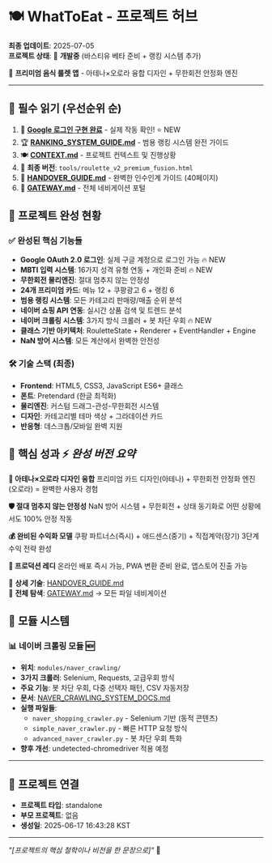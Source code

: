 # 🍽️ WhatToEat - 프로젝트 허브

**최종 업데이트**: 2025-07-05  
**프로젝트 상태**: 🔄 **개발중** (바스티유 베타 준비 + 랭킹 시스템 추가)

🎯 **프리미엄 음식 룰렛 앱** - 아테나×오로라 융합 디자인 + 무한회전 안정화 엔진

---

## 🚨 필수 읽기 (우선순위 순)
1. 🔐 **[Google 로그인 구현 완료](docs/google_login_implementation_complete.md)** - 실제 작동 확인! ⭐ NEW
2. 🏆 **[RANKING_SYSTEM_GUIDE.md](docs/RANKING_SYSTEM_GUIDE.md)** - 범용 랭킹 시스템 완전 가이드
3. 🍽️ **[CONTEXT.md](CONTEXT.md)** - 프로젝트 컨텍스트 및 진행상황
4. 🌟 **최종 버전**: `tools/roulette_v2_premium_fusion.html`
5. 📖 **[HANDOVER_GUIDE.md](docs/HANDOVER_GUIDE.md)** - 완벽한 인수인계 가이드 (40페이지)
6. 🚪 **[GATEWAY.md](GATEWAY.md)** - 전체 네비게이션 포털

## 📁 프로젝트 완성 현황

### ✅ **완성된 핵심 기능들**
- **Google OAuth 2.0 로그인**: 실제 구글 계정으로 로그인 가능 🔥 NEW
- **MBTI 입력 시스템**: 16가지 성격 유형 연동 + 개인화 준비 🔥 NEW
- **무한회전 물리엔진**: 절대 멈추지 않는 안정성
- **24개 프리미엄 카드**: 메뉴 12 + 쿠팡광고 6 + 랭킹 6
- **범용 랭킹 시스템**: 모든 카테고리 판매량/매출 순위 분석
- **네이버 쇼핑 API 연동**: 실시간 상품 검색 및 트렌드 분석
- **네이버 크롤링 시스템**: 3가지 방식 크롤러 + 봇 차단 우회 🔥 NEW
- **클래스 기반 아키텍처**: RouletteState + Renderer + EventHandler + Engine
- **NaN 방어 시스템**: 모든 계산에서 완벽한 안전성

### 🛠️ **기술 스택 (최종)**
- **Frontend**: HTML5, CSS3, JavaScript ES6+ 클래스
- **폰트**: Pretendard (한글 최적화)
- **물리엔진**: 커스텀 드래그-관성-무한회전 시스템
- **디자인**: 카테고리별 테마 색상 + 그라데이션 카드
- **반응형**: 데스크톱/모바일 완벽 지원

## 🧠 핵심 성과 ⚡ *완성 버전 요약*

**🎨 아테나×오로라 디자인 융합**
프리미엄 카드 디자인(아테나) + 무한회전 안정화 엔진(오로라) = 완벽한 사용자 경험

**🛡️ 절대 멈추지 않는 안정성**
NaN 방어 시스템 + 무한회전 + 상태 동기화로 어떤 상황에서도 100% 안정 작동

**💰 완비된 수익화 모델**
쿠팡 파트너스(즉시) + 애드센스(중기) + 직접계약(장기) 3단계 수익 전략 완성

**📱 프로덕션 레디**
온라인 배포 즉시 가능, PWA 변환 준비 완료, 앱스토어 진출 가능

📍 **상세 기술**: [HANDOVER_GUIDE.md](docs/HANDOVER_GUIDE.md)  
🚪 **전체 탐색**: [GATEWAY.md](GATEWAY.md) → 모든 파일 네비게이션

## 🧩 모듈 시스템

### 📊 **네이버 크롤링 모듈** 🆕
- **위치**: `modules/naver_crawling/`
- **3가지 크롤러**: Selenium, Requests, 고급우회 방식
- **주요 기능**: 봇 차단 우회, 다중 선택자 패턴, CSV 자동저장
- **문서**: [NAVER_CRAWLING_SYSTEM_DOCS.md](modules/naver_crawling/NAVER_CRAWLING_SYSTEM_DOCS.md)
- **실행 파일들**:
  - `naver_shopping_crawler.py` - Selenium 기반 (동적 콘텐츠)
  - `simple_naver_crawler.py` - 빠른 HTTP 요청 방식
  - `advanced_naver_crawler.py` - 봇 차단 우회 특화
- **향후 개선**: undetected-chromedriver 적용 예정

---

## 🔗 프로젝트 연결
- **프로젝트 타입**: standalone
- **부모 프로젝트**: 없음
- **생성일**: 2025-06-17 16:43:28 KST

---

*"[프로젝트의 핵심 철학이나 비전을 한 문장으로]"* 🚀
